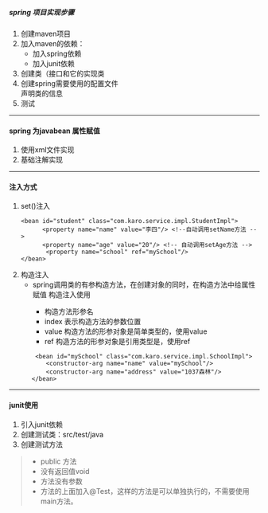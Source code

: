 ##### spring 项目实现步骤
1. 创建maven项目  
2. 加入maven的依赖：  
     * 加入spring依赖  
     * 加入junit依赖  
3. 创建类（接口和它的实现类  
4. 创建spring需要使用的配置文件  
    声明类的信息
5. 测试
---
#### spring 为javabean 属性赋值
1. 使用xml文件实现  
2. 基础注解实现
---
#### 注入方式
1. set()注入
    ```
    <bean id="student" class="com.karo.service.impl.StudentImpl">
          <property name="name" value="李四"/> <!--自动调用setName方法 -->
          <property name="age" value="20"/> <!-- 自动调用setAge方法 -->
           <property name="school" ref="mySchool"/>
    </bean>
    ```
2. 构造注入 
    * spring调用类的有参构造方法，在创建对象的同时，在构造方法中给属性赋值
    构造注入使用<construcor-arg> 
        * 构造方法形参名
        * index 表示构造方法的参数位置
        * value 构造方法的形参对象是简单类型的，使用value
        * ref 构造方法的形参对象是引用类型是，使用ref
    ```
        <bean id="mySchool" class="com.karo.service.impl.SchoolImpl">
           <constructor-arg name="name" value="mySchool"/>
           <constructor-arg name="address" value="1037森林"/>
       </bean>
    ```


---
#### junit使用
1. 引入junit依赖
2. 创建测试类：src/test/java
3. 创建测试方法  
>* public 方法
>* 没有返回值void
>* 方法没有参数
>* 方法的上面加入@Test，这样的方法是可以单独执行的，不需要使用main方法。
 
 